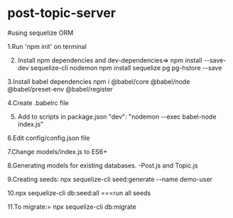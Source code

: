 # post-topic-server
#using sequelize ORM

1.Run 'npm init' on terminal

2. Install npm dependencies and dev-dependencies=>
  npm install --save-dev sequelize-cli nodemon
  npm install sequelize pg pg-hstore --save  
  
3.Install babel dependencies
   npm i @babel/core @babel/node @babel/preset-env @babel/register
   
4.Create .babelrc file

5. Add to scripts in package.json
    "dev": "nodemon --exec babel-node index.js"
    
6.Edit config/config.json file

7.Change models/index.js to ES6+

8.Generating models for existing databases.
  -Post.js and Topic.js
 
9.Creating seeds:   npx sequelize-cli seed:generate --name demo-user

10.npx sequelize-cli db:seed:all ===run all seeds

11.To migrate:= npx sequelize-cli db:migrate
 
